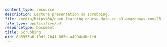 ```yaml
---
content_type: resource
description: Lecture presentation on scrubbing.
file: /media/https%3A/open-learning-course-data-rc.s3.amazonaws.com/15-821-listening-to-the-customer-fall-2002/8b5953a619df7b41085ba4994e6be1fd_scrubbing20class20slides.pdf
file_type: application/pdf
resourcetype: Document
title: Scrubbing
uid: 8b5953a6-19df-7b41-085b-a4994e6be1fd
---
```

